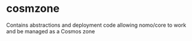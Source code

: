 # cosmzone

Contains abstractions and deployment code allowing nomo/core to work and be managed as a Cosmos zone